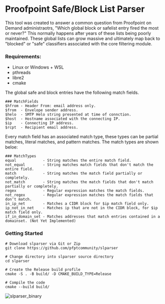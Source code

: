 # Proofpoint Safe/Block List Parser

This tool was created to answer a common question from Proofpoint on Demand administraotrs, "Which global block or safelist entry fired the most or never?" This normally happens after years of these lists being poorly maintained. These global lists can grow massive and ultimately map back to "blocked" or "safe" classifiers associated with the core filtering module. 

### Requirements:

* Linux or Windows + WSL
* pthreads
* libre2
* cmake

The global safe and block entries have the following match fields.

```
### MatchFields
$hfrom - Header From: email address only.  
$from  - Envelope sender address.  
$helo  - SMTP Helo string presented at time of connction.  
$host  - Hostname associated with the connecting IP.  
$ip    - Connecting IP address.  
$rcpt  - Recipient email address.  
```

Every match field has an associated match type, these types can be partial matches, literal matches, and pattern matches. The match types are shown beloe:

```
### MatchTypes
equal            - String matches the entire match field.  
not_equal        - String matches match fields that don't match the entire field.  
match            - String matches the match field partially or completely.  
not_match        - String matches the match fields that don't match partially or completely.  
regex            - Regular expression matches the match fields.  
not_regex        - Regular expression matches the match fields that don't match.  
in_ip_net        - Matches a CIDR block for $ip match field only.  
ip_not_in_net    - Matches ip that are not in the CIDR block, for $ip match field only.
if_in_domain_set - Matches addresses that match entries contained in a domainset. (Not Yet Implemented)
```

### Getting Started

```
# Download slparser via Git or Zip
git clone https://github.com/pfptcommunity/slparser

# Change directory into slparser source directory
cd slparser

# Create the Release build profile
cmake -S . -B build/ -D CMAKE_BUILD_TYPE=Release

# Compile the code
cmake --build build/
```
![slparser_binary](https://user-images.githubusercontent.com/83429267/201460299-0bc98973-433f-4c46-91af-639d21dc0d34.png)
